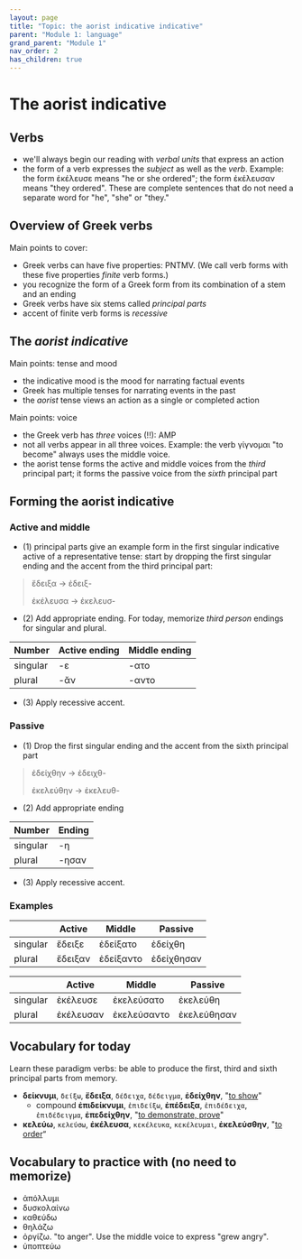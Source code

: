 ```yaml
---
layout: page
title: "Topic: the aorist indicative indicative"
parent: "Module 1: language"
grand_parent: "Module 1"
nav_order: 2
has_children: true
---
```


# The aorist indicative

## Verbs

- we'll always begin our reading with *verbal units* that express an action
- the form of a verb expresses the *subject* as well as the *verb*.  Example:  the form ἐκέλευσε means "he or she ordered"; the form ἐκέλευσαν means "they ordered".  These are complete sentences that do not need a separate word for "he", "she" or "they."

## Overview of Greek verbs

Main points to cover:


- Greek verbs can have five properties: PNTMV.  (We call verb forms with these five properties *finite* verb forms.)
- you recognize the form of a Greek form from its combination of a stem and an ending
- Greek verbs have six stems called *principal parts*
- accent of finite verb forms is *recessive*

## The *aorist indicative*

Main points: tense and mood


- the indicative mood is the mood for narrating factual events
- Greek has multiple tenses for narrating events in the past
- the *aorist* tense views an action as a single or completed action


Main points: voice

- the Greek verb has *three* voices (!!): AMP
- not all verbs appear in all three voices.  Example:  the verb γίγνομαι "to become" always uses the middle voice.
- the aorist tense forms the active and middle voices from the *third* principal part; it forms the passive voice from the *sixth* principal part


## Forming the aorist indicative


### Active and middle

- (1) principal parts give an example form in the first singular indicative active of a representative tense: start by dropping the first singular ending and the accent from the third principal part:

> ἔδειξα -> ἐδειξ-
>
> ἐκέλευσα -> ἐκελευσ-

- (2) Add appropriate ending.  For today, memorize *third person* endings for singular and plural.

| Number | Active ending | Middle ending |
| --- | --- | --- |
| singular |  -ε | -ατο |
| plural | -ᾰν | -αντο |


- (3) Apply recessive accent.  





### Passive

- (1) Drop the first singular ending and the accent from the sixth principal part


> ἐδείχθην -> ἐδειχθ-
>
> ἐκελεύθην -> ἐκελευθ-


- (2) Add appropriate ending

| Number | Ending |
| --- | --- |
| singular | -η  |
| plural | -ησαν |

- (3) Apply recessive accent.  



### Examples

| | Active | Middle | Passive |
| --- | --- | --- | --- |
| singular |  ἔδειξε | ἐδείξατο | ἐδείχθη |
| plural | ἔδειξαν | ἐδείξαντο |ἐδείχθησαν  |



| | Active | Middle | Passive |
| --- | --- | --- | --- |
| singular |  ἐκέλευσε | ἐκελεύσατο | ἐκελεύθη |
| plural | ἐκέλευσαν | ἐκελεύσαντο | ἐκελεύθησαν  |



## Vocabulary for today

Learn these paradigm verbs: be able to produce the first, third and sixth principal parts from memory.

- **δείκνυμι**, `δείξω`, **ἔδειξα**, `δέδειχα`, `δέδειγμα`, **ἐδείχθην**, "[to show](http://folio2.furman.edu/lsj/?urn=urn:cite2:hmt:lsj.chicago_md:n23658)" 
    - compound **ἐπιδείκνυμι**, `ἐπιδείξω`, **ἐπέδειξα**, `ἐπιδέδειχα`, `ἐπιδέδειγμα`, **ἐπεδείχθην**, "[to demonstrate, prove](http://folio2.furman.edu/lsj/?urn=urn:cite2:hmt:lsj.chicago_md:n39125)"
- **κελεύω**, `κελεύσω`, **ἐκέλευσα**, `κεκέλευκα`, `κεκέλευμαι`, **ἐκελεύσθην**, "[to order](http://folio2.furman.edu/lsj/?urn=urn:cite2:hmt:lsj.chicago_md:n56496)“






<style>
    code {
    
    }
</style>


## Vocabulary to practice with (no need to memorize)

- ἀπόλλυμι
- δυσκολαίνω
- καθεύδω
- θηλάζω
- ὀργίζω. "to anger". Use the middle voice to express "grew angry".
- ὑποπτεύω
